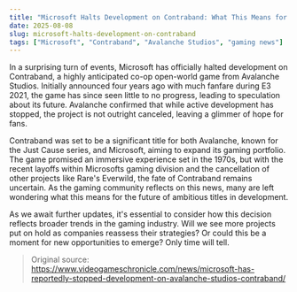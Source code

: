 ```yaml
---
title: "Microsoft Halts Development on Contraband: What This Means for Gamers"
date: 2025-08-08
slug: microsoft-halts-development-on-contraband
tags: ["Microsoft", "Contraband", "Avalanche Studios", "gaming news"]
---
```


In a surprising turn of events, Microsoft has officially halted development on Contraband, a highly anticipated co-op open-world game from Avalanche Studios. Initially announced four years ago with much fanfare during E3 2021, the game has since seen little to no progress, leading to speculation about its future. Avalanche confirmed that while active development has stopped, the project is not outright canceled, leaving a glimmer of hope for fans.

Contraband was set to be a significant title for both Avalanche, known for the Just Cause series, and Microsoft, aiming to expand its gaming portfolio. The game promised an immersive experience set in the 1970s, but with the recent layoffs within Microsofts gaming division and the cancellation of other projects like Rare's Everwild, the fate of Contraband remains uncertain. As the gaming community reflects on this news, many are left wondering what this means for the future of ambitious titles in development.

As we await further updates, it's essential to consider how this decision reflects broader trends in the gaming industry. Will we see more projects put on hold as companies reassess their strategies? Or could this be a moment for new opportunities to emerge? Only time will tell.
> Original source: https://www.videogameschronicle.com/news/microsoft-has-reportedly-stopped-development-on-avalanche-studios-contraband/